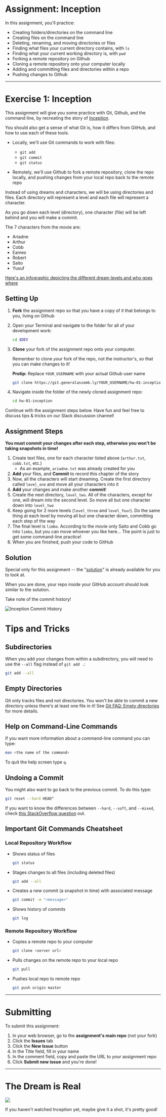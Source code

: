 # Assignment: Inception

In this assignment, you'll practice:

* Creating folders/directories on the command line
* Creating files on the command line
* Deleting, renaming, and moving directories or files
* Finding what files your current directory contains, with `ls`
* Finding what your current working directory is, with `pwd`
* Forking a remote repository on Github
* Cloning a remote repository onto your computer locally
* Adding and committing files and directories within a repo
* Pushing changes to Github

---

# Exercise 1: Inception

This assignment will give you some practice with Git, Github, and the command line, by recreating the story of [Inception](http://www.imdb.com/title/tt1375666/?ref_=fn_al_tt_1).

You should also get a sense of what Git is, how it differs from GitHub, and how to use each of these tools.

* Locally, we'll use Git commands to work with files:
   * `git add`
   * `git commit`
   * `git status`

* Remotely, we'll use Github to fork a remote repository, clone the repo locally, and pushing changes from your local repo back to the remote repo

Instead of using dreams and characters, we will be using directories and files. Each directory will represent a level and each file will represent a character.

As you go down each level (directory), one character (file) will be left behind and you will make a commit.

The 7 characters from the movie are:

* Ariadne
* Arthur
* Cobb
* Eames
* Robert
* Saito
* Yusuf

[Here's an infographic depicting the different dream levels and who goes where](assets/inception_infographic.jpg)

## Setting Up

1. **Fork** the assignment repo so that you have a copy of it that belongs to you, living on Github

1. Open your Terminal and navigate to the folder for all of your development work:

   ```bash
   cd $DEV
   ```

1. **Clone** your fork of the assignment repo onto your computer.

   Remember to clone _your_ fork of the repo, not the instructor's, so that you can make changes to it!

   **Protip:** Replace `YOUR_USERNAME` with your actual Github user name

   ```bash
   git clone https://git.generalassemb.ly/YOUR_USERNAME/hw-01-inception.git
   ```

1. Navigate inside the folder of the newly cloned assignment repo:

   ```bash
   cd hw-01-inception
   ```

Continue with the assignment steps below. Have fun and feel free to discuss tips & tricks on our Slack discussion channel!

## Assignment Steps

**You must commit your changes after each step, otherwise you won't be taking snapshots in time!**

1. Create text files, one for each character listed above (`arthur.txt`, `cobb.txt`, etc.)
   * As an example, `ariadne.txt` was already created for you
1. **Add** your files, and **Commit** to record this chapter of the story
1. Now, all the characters will start dreaming. Create the first directory called `level_one` and move all your characters into it
1. **Add** your changes and make another **commit**!
1. Create the next directory, `level_two`. All of the characters, except for one, will dream into the second level. So move all but one character down into `level_two`
1. Keep going for 2 more levels (`level_three` and `level_four`). Do the same thing at each level by moving all but one character down, committing each step of the way
1. The final level is `limbo`. According to the movie only Saito and Cobb go into `limbo`, but you can move whoever you like here... The point is just to get some command-line practice!
1. When you are finished, push your code to GitHub

## Solution

Special only for this assignment -- the "[solution](https://git.generalassemb.ly/PYTHR-Library/hw-01-inception-solution)" is already available for you to look at.

When you are done, your repo inside your GitHub account should look similar to the solution.

Take note of the commit history!

![Inception Commit History](assets/commit_history.png)

# Tips and Tricks

## Subdirectories

When you add your changes from within a subdirectory, you will need to use the `--all` flag instead of `git add .`:

```bash
git add --all
```

## Empty Directories

Git only tracks files and not directories. You won't be able to commit a new directory unless there's at least one file in it! See [Git FAQ: Empty directories](https://git.wiki.kernel.org/index.php/GitFaq#Can_I_add_empty_directories.3F) for more details.

## Help on Command-Line Commands

If you want more information about a command-line command you can type:

```bash
man <the name of the command>
```

To quit the help screen type `q`.

## Undoing a Commit

You might also want to go back to the previous commit. To do this type:

```bash
git reset --hard HEAD^
```

If you want to know the differences between `--hard`, `--soft`, and `--mixed`, check [this StackOverflow question](http://stackoverflow.com/questions/3528245/whats-the-difference-between-git-reset-mixed-soft-and-hard) out.

## Important Git Commands Cheatsheet

### Local Repository Workflow

* Shows status of files

   ```bash
   git status
   ```

* Stages changes to all files (including deleted files)

   ```bash
   git add --all
   ```

* Creates a new commit (a snapshot in time) with associated message

   ```bash
   git commit -m "<message>"
   ```
   
* Shows history of commits

   ```bash
   git log
   ```

### Remote Repository Workflow

* Copies a remote repo to your computer

   ```bash
   git clone <server url>
   ```

* Pulls changes on the remote repo to your local repo

   ```bash
   git pull
   ```

* Pushes local repo to remote repo

   ```bash
   git push origin master
   ```

---

# Submitting

To submit this assignment:

1. In your web browser, go to the **assignment's main repo** (not your fork)
1. Click the **Issues** tab
1. Click the **New Issue** button
1. In the Title field, fill in your name
1. In the comment field, copy and paste the URL to *your* assignment repo
1. Click **Submit new issue** and you're done!

---

# The Dream is Real

![](https://media.giphy.com/media/VEfa7bl3iKG5i/giphy.gif)

If you haven't watched Inception yet, maybe give it a shot, it's pretty good!
